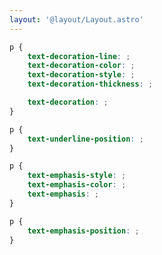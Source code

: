 ```yaml
---
layout: '@layout/Layout.astro'
---
```

```css:style.css
p {
    text-decoration-line: ;
    text-decoration-color: ;
    text-decoration-style: ;
    text-decoration-thickness: ;

    text-decoration: ;
}
```
```css:style.css
p {
    text-underline-position: ;
}
```
```css:style.css
p {
    text-emphasis-style: ;
    text-emphasis-color: ;
    text-emphasis: ;
}
```
```css:style.css
p {
    text-emphasis-position: ;
}
```
